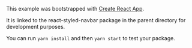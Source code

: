 This example was bootstrapped with [Create React App](https://github.com/facebook/create-react-app).

It is linked to the react-styled-navbar package in the parent directory for development purposes.

You can run `yarn install` and then `yarn start` to test your package.
